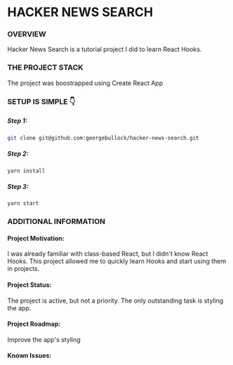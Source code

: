 # HACKER NEWS SEARCH

### OVERVIEW

Hacker News Search is a tutorial project I did to learn React Hooks.

### THE PROJECT STACK

The project was boostrapped using Create React App

### SETUP IS SIMPLE 👇

##### Step 1:

```bash
git clone git@github.com:georgebullock/hacker-news-search.git
```

##### Step 2:

```bash
yarn install
```

##### Step 3:

```bash
yarn start
```

### ADDITIONAL INFORMATION

#### Project Motivation:

I was already familiar with class-based React, but I didn't know React Hooks. This project allowed me to quickly learn Hooks and start using them in projects.

#### Project Status:

The project is active, but not a priority. The only outstanding task is styling the app.

#### Project Roadmap:

Improve the app's styling

#### Known Issues:
